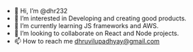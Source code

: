 - 👋 Hi, I’m @dhr232
- 👀 I’m interested in Developing and creating good products.
- 🌱 I’m currently learning JS frameworks and AWS.
- 💞️ I’m looking to collaborate on React and Node projects.
- 📫 How to reach me dhruvilupadhyay@gmail.com

<!---
dhr232/dhr232 is a ✨ special ✨ repository because its `README.md` (this file) appears on your GitHub profile.
You can click the Preview link to take a look at your changes.
--->
